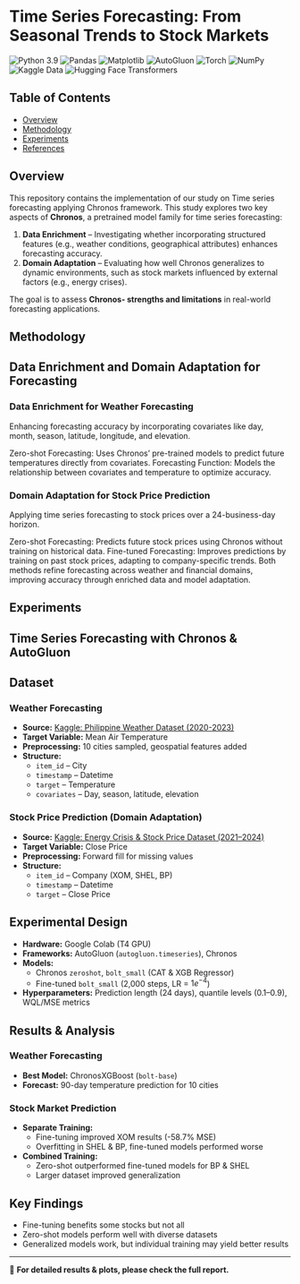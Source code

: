 # Time Series Forecasting: From Seasonal Trends to Stock Markets
![Python 3.9](https://img.shields.io/badge/python-3.9-blue.svg)
![Pandas](https://img.shields.io/badge/pandas-1.3.3-blue.svg)
![Matplotlib](https://img.shields.io/badge/matplotlib-3.4.3-blue.svg)
![AutoGluon](https://img.shields.io/badge/AutoGluon-0.4.0-blue.svg)  <!-- You may need to adjust the version -->
![Torch](https://img.shields.io/badge/torch-1.11.0-orange.svg)
![NumPy](https://img.shields.io/badge/NumPy-1.21.0-blue.svg)
![Kaggle Data](https://img.shields.io/badge/Kaggle-Datasets-blue.svg)
![Hugging Face Transformers](https://img.shields.io/badge/Hugging%20Face-Transformers-yellowgreen.svg)


## Table of Contents  
- [Overview](#overview)  
- [Methodology](#methodology)  
- [Experiments](#experiments)    
- [References](#references)  
## Overview
This repository contains the implementation of our study on Time series forecasting applying Chronos  framework. 
This study explores two key aspects of **Chronos**, a pretrained model family for time series forecasting:

1. **Data Enrichment** – Investigating whether incorporating structured features (e.g., weather conditions, geographical attributes) enhances forecasting accuracy.  
2. **Domain Adaptation** – Evaluating how well Chronos generalizes to dynamic environments, such as stock markets influenced by external factors (e.g., energy crises).  

The goal is to assess **Chronos- strengths and limitations** in real-world forecasting applications.

## Methodology

## Data Enrichment and Domain Adaptation for Forecasting

### Data Enrichment for Weather Forecasting
Enhancing forecasting accuracy by incorporating covariates like day, month, season, latitude, longitude, and elevation.

Zero-shot Forecasting: Uses Chronos’ pre-trained models to predict future temperatures directly from covariates.
Forecasting Function: Models the relationship between covariates and temperature to optimize accuracy.

### Domain Adaptation for Stock Price Prediction
Applying time series forecasting to stock prices over a 24-business-day horizon.

Zero-shot Forecasting: Predicts future stock prices using Chronos without training on historical data.
Fine-tuned Forecasting: Improves predictions by training on past stock prices, adapting to company-specific trends.
Both methods refine forecasting across weather and financial domains, improving accuracy through enriched data and model adaptation.

## Experiments
## Time Series Forecasting with Chronos & AutoGluon

## Dataset
### Weather Forecasting
- **Source:** [Kaggle: Philippine Weather Dataset (2020-2023)]([https://www.kaggle.com/](https://www.kaggle.com/datasets/bwandowando/philippine-cities-weather-data-2020-2023))
- **Target Variable:** Mean Air Temperature  
- **Preprocessing:** 10 cities sampled, geospatial features added  
- **Structure:**  
  - `item_id` – City  
  - `timestamp` – Datetime  
  - `target` – Temperature  
  - `covariates` – Day, season, latitude, elevation  

### Stock Price Prediction (Domain Adaptation)
- **Source:** [Kaggle: Energy Crisis & Stock Price Dataset (2021–2024)]([https://www.kaggle.com/](https://www.kaggle.com/datasets/pinuto/energy-crisis-and-stock-price-dataset-2021-2024))  
- **Target Variable:** Close Price  
- **Preprocessing:** Forward fill for missing values  
- **Structure:**  
  - `item_id` – Company (XOM, SHEL, BP)  
  - `timestamp` – Datetime  
  - `target` – Close Price  

## Experimental Design
- **Hardware:** Google Colab (T4 GPU)  
- **Frameworks:** AutoGluon (`autogluon.timeseries`), Chronos  
- **Models:**  
  - Chronos `zeroshot`, `bolt_small` (CAT & XGB Regressor)  
  - Fine-tuned `bolt_small` (2,000 steps, LR = $1e^{-4}$)  
- **Hyperparameters:** Prediction length (24 days), quantile levels (0.1–0.9), WQL/MSE metrics  

## Results & Analysis
### Weather Forecasting
- **Best Model:** ChronosXGBoost (`bolt-base`)  
- **Forecast:** 90-day temperature prediction for 10 cities  

### Stock Market Prediction
- **Separate Training:**  
  - Fine-tuning improved XOM results (-58.7% MSE)  
  - Overfitting in SHEL & BP, fine-tuned models performed worse  
- **Combined Training:**  
  - Zero-shot outperformed fine-tuned models for BP & SHEL  
  - Larger dataset improved generalization  

## Key Findings
- Fine-tuning benefits some stocks but not all  
- Zero-shot models perform well with diverse datasets  
- Generalized models work, but individual training may yield better results  

---
🔗 **For detailed results & plots, please check the full report.**

